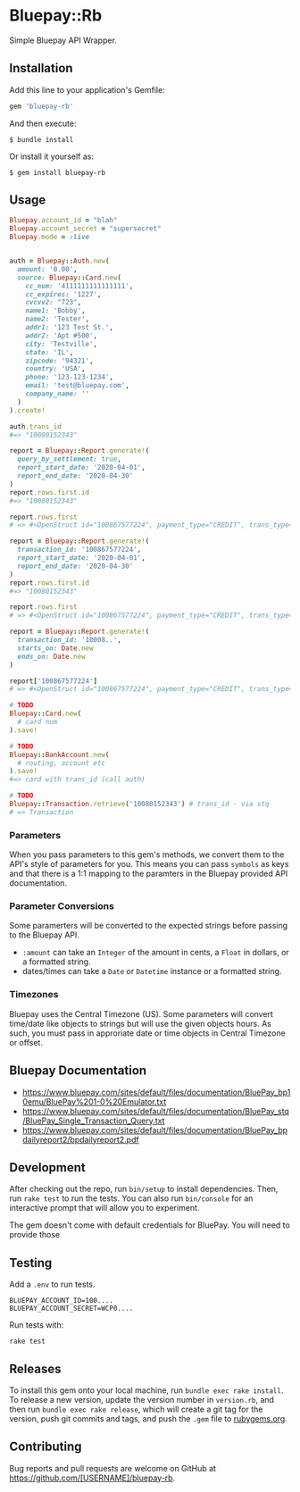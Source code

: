 # Bluepay::Rb

Simple Bluepay API Wrapper.

## Installation

Add this line to your application's Gemfile:

```ruby
gem 'bluepay-rb'
```

And then execute:

    $ bundle install

Or install it yourself as:

    $ gem install bluepay-rb

## Usage

```ruby
Bluepay.account_id = "blah"
Bluepay.account_secret = "supersecret"
Bluepay.mode = :live


auth = Bluepay::Auth.new(
  amount: '0.00',
  source: Bluepay::Card.new(
    cc_num: '4111111111111111',
    cc_expires: '1227',
    cvcvv2: "723",
    name1: 'Bobby',
    name2: 'Tester',
    addr1: '123 Test St.',
    addr2: 'Apt #500',
    city: 'Testville',
    state: 'IL',
    zipcode: '94321',
    country: 'USA',
    phone: '123-123-1234',
    email: 'test@bluepay.com',
    company_name: ''
  )
).create!

auth.trans_id
#=> "10080152343"

report = Bluepay::Report.generate!(
  query_by_settlement: true,
  report_start_date: '2020-04-01',
  report_end_date: '2020-04-30'
)
report.rows.first.id
#=> "10080152343"

report.rows.first
# => #<OpenStruct id="100867577224", payment_type="CREDIT", trans_type="AUTH", amount="0.00", card_type="VISA", payment_account="xxxxxxxxxxxx1111", order_id="100867577224", invoice_id="100867577224", custom_id="", custom_id2="", master_id="", status="1", f_void="", message="INFORMATION STORED", origin="bp10emu", issue_date="2020-04-06 11:17:25", settle_date="", rebilling_id="", settlement_id="", card_expire="1225", bank_name="", addr1="123 Test St.", addr2="Apt #500", city="Testville", state="IL", zip="54321", phone="123-123-1234", email="test@bluepay.com", auth_code="", name1="Bob", name2="Tester", company_name="", memo="", backend_id="", doc_type="", f_captured="", avs_result="_", cvv_result="_", card_present="0", merchdata="", level_3_data="", remote_ip="75.139.119.161", connected_ip="75.139.119.161", level_2_data="">

report = Bluepay::Report.generate!(
  transaction_id: '100867577224',
  report_start_date: '2020-04-01',
  report_end_date: '2020-04-30'
)
report.rows.first.id
#=> "10080152343"

report.rows.first
# => #<OpenStruct id="100867577224", payment_type="CREDIT", trans_type="AUTH", amount="0.00", card_type="VISA", payment_account="xxxxxxxxxxxx1111", order_id="100867577224", invoice_id="100867577224", custom_id="", custom_id2="", master_id="", status="1", f_void="", message="INFORMATION STORED", origin="bp10emu", issue_date="2020-04-06 11:17:25", settle_date="", rebilling_id="", settlement_id="", card_expire="1225", bank_name="", addr1="123 Test St.", addr2="Apt #500", city="Testville", state="IL", zip="54321", phone="123-123-1234", email="test@bluepay.com", auth_code="", name1="Bob", name2="Tester", company_name="", memo="", backend_id="", doc_type="", f_captured="", avs_result="_", cvv_result="_", card_present="0", merchdata="", level_3_data="", remote_ip="75.139.119.161", connected_ip="75.139.119.161", level_2_data="">

report = Bluepay::Report.generate!(
  transaction_id: '10008..',
  starts_on: Date.new
  ends_on: Date.new
)

report['100867577224']
# => #<OpenStruct id="100867577224", payment_type="CREDIT", trans_type="AUTH", amount="0.00", card_type="VISA", payment_account="xxxxxxxxxxxx1111", order_id="100867577224", invoice_id="100867577224", custom_id="", custom_id2="", master_id="", status="1", f_void="", message="INFORMATION STORED", origin="bp10emu", issue_date="2020-04-06 11:17:25", settle_date="", rebilling_id="", settlement_id="", card_expire="1225", bank_name="", addr1="123 Test St.", addr2="Apt #500", city="Testville", state="IL", zip="54321", phone="123-123-1234", email="test@bluepay.com", auth_code="", name1="Bob", name2="Tester", company_name="", memo="", backend_id="", doc_type="", f_captured="", avs_result="_", cvv_result="_", card_present="0", merchdata="", level_3_data="", remote_ip="75.139.119.161", connected_ip="75.139.119.161", level_2_data="">

# TODO
Bluepay::Card.new(
  # card num
).save!

# TODO
Bluepay::BankAccount.new(
  # routing, account etc
).save!
#=> card with trans_id (call auth)

# TODO
Bluepay::Transaction.retrieve('10080152343') # trans_id - via stq
# => Transaction

```

### Parameters

When you pass parameters to this gem's methods, we convert them to the API's
style of parameters for you. This means you can pass `symbols` as keys and that
there is a 1:1 mapping to the paramters in the Bluepay provided API
documentation.

### Parameter Conversions

Some paramerters will be converted to the expected strings before passing to
the Bluepay API.

- `:amount` can take an `Integer` of the amount in cents, a `Float` in dollars,
  or a formatted string.
- dates/times can take a `Date` or `Datetime` instance or a formatted string.

### Timezones

Bluepay uses the Central Timezone (US). Some parameters will convert time/date
like objects to strings but will use the given objects hours. As such, you must
pass in approriate date or time objects in Central Timezone or offset.



## Bluepay Documentation


- https://www.bluepay.com/sites/default/files/documentation/BluePay_bp10emu/BluePay%201-0%20Emulator.txt
- https://www.bluepay.com/sites/default/files/documentation/BluePay_stq/BluePay_Single_Transaction_Query.txt
- https://www.bluepay.com/sites/default/files/documentation/BluePay_bpdailyreport2/bpdailyreport2.pdf

## Development

After checking out the repo, run `bin/setup` to install dependencies. Then, run
`rake test` to run the tests. You can also run `bin/console` for an interactive
prompt that will allow you to experiment.

The gem doesn't come with default credentials for BluePay. You will need to
provide those

## Testing

Add a `.env` to run tests.

```
BLUEPAY_ACCOUNT_ID=100....
BLUEPAY_ACCOUNT_SECRET=WCP0....
```

Run tests with:
```
rake test
```

## Releases
To install this gem onto your local machine, run `bundle exec rake install`. To release a new version, update the version number in `version.rb`, and then run `bundle exec rake release`, which will create a git tag for the version, push git commits and tags, and push the `.gem` file to [rubygems.org](https://rubygems.org).


## Contributing

Bug reports and pull requests are welcome on GitHub at https://github.com/[USERNAME]/bluepay-rb.

